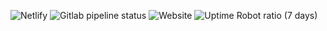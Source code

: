 ![Netlify](https://img.shields.io/netlify/ee3360ee-f2bf-4904-88fa-25342ccb44a6?label=SciOly%20Deploy&logo=netlify&style=for-the-badge)
![Gitlab pipeline status](https://img.shields.io/gitlab/pipeline/luke2m/Science-project/master?label=Science%20Project&logo=gitlab&style=for-the-badge)
![Website](https://img.shields.io/website?down_color=red&down_message=Offline&style=for-the-badge&up_message=Online&url=https%3A%2F%2Fscioly.netlify.app)
![Uptime Robot ratio (7 days)](https://img.shields.io/uptimerobot/ratio/7/m786418638-6a34085d93b61871a08576e6?style=for-the-badge)

